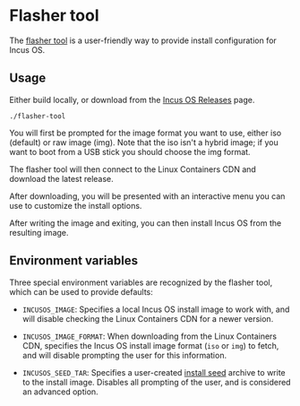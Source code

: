 # Flasher tool
The [flasher tool](https://github.com/lxc/incus-os/tree/main/incus-osd/cmd/flasher-tool)
is a user-friendly way to provide install configuration for Incus OS.

## Usage

Either build locally, or download from the [Incus OS Releases](https://github.com/lxc/incus-os/releases)
page.

    ./flasher-tool
    
You will first be prompted for the image format you want to use, either iso
(default) or raw image (img). Note that the iso isn't a hybrid image; if you
want to boot from a USB stick you should choose the img format.

The flasher tool will then connect to the Linux Containers CDN and download the
latest release.

After downloading, you will be presented with an interactive menu you can use to
customize the install options.

After writing the image and exiting, you can then install Incus OS from the
resulting image.

## Environment variables

Three special environment variables are recognized by the flasher tool, which can be
used to provide defaults:

  * `INCUSOS_IMAGE`: Specifies a local Incus OS install image to work with, and will
  disable checking the Linux Containers CDN for a newer version.
  
  * `INCUSOS_IMAGE_FORMAT`: When downloading from the Linux Containers CDN, specifies
  the Incus OS install image format (`iso` or `img`) to fetch, and will disable
  prompting the user for this information.
  
  * `INCUSOS_SEED_TAR`: Specifies a user-created [install seed](install-seed.md)
  archive to write to the install image. Disables all prompting of the user, and is
  considered an advanced option.
